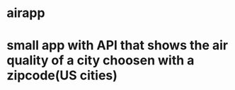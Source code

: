 # airapp
# small app with API that shows the air quality of a city choosen with a zipcode(US cities)
